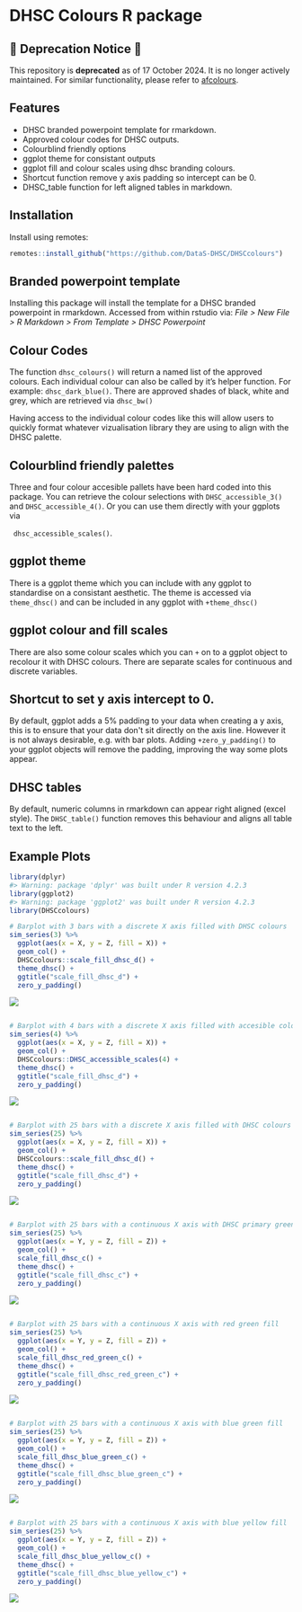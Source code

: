 
<!-- README.md is generated from README.Rmd. Please edit that file -->

# DHSC Colours R package

## 🚨 Deprecation Notice 🚨

This repository is **deprecated** as of 17 October 2024. It is no longer
actively maintained. For similar functionality, please refer to
[afcolours](https://github.com/best-practice-and-impact/afcolours).

## Features

- DHSC branded powerpoint template for rmarkdown.
- Approved colour codes for DHSC outputs.
- Colourblind friendly options
- ggplot theme for consistant outputs
- ggplot fill and colour scales using dhsc branding colours.
- Shortcut function remove y axis padding so intercept can be 0.
- DHSC_table function for left aligned tables in markdown.

## Installation

Install using remotes:

``` r
remotes::install_github("https://github.com/DataS-DHSC/DHSCcolours")
```

## Branded powerpoint template

Installing this package will install the template for a DHSC branded
powerpoint in rmarkdown. Accessed from within rstudio via: *File \> New
File \> R Markdown \> From Template \> DHSC Powerpoint*

## Colour Codes

The function `dhsc_colours()` will return a named list of the approved
colours. Each individual colour can also be called by it’s helper
function. For example: `dhsc_dark_blue()`. There are approved shades of
black, white and grey, which are retrieved via `dhsc_bw()`

Having access to the individual colour codes like this will allow users
to quickly format whatever vizualisation library they are using to align
with the DHSC palette.

## Colourblind friendly palettes

Three and four colour accesible pallets have been hard coded into this
package. You can retrieve the colour selections with
`DHSC_accessible_3()` and `DHSC_accessible_4()`. Or you can use them
directly with your ggplots via

``` dhsc_accessible_scales()```.

## ggplot theme

There is a ggplot theme which you can include with any ggplot to standardise on a 
consistant aesthetic. The theme is accessed via ```theme_dhsc()``` and can be
included in any ggplot with ```+theme_dhsc()```

## ggplot colour and fill scales

There are also some colour scales which you can ```+``` on to a ggplot object 
to recolour it with DHSC colours. There are separate scales for continuous and discrete variables.

## Shortcut to set y axis intercept to 0. 

By default, ggplot adds a 5% padding to your data when creating a y axis, this is
to ensure that your data don't sit directly on the axis line. However it is not
always desirable, e.g. with bar plots. Adding ```+zero_y_padding()``` to your
ggplot objects will remove the padding, improving the way some plots appear. 

## DHSC tables

By default, numeric columns in rmarkdown can appear right aligned (excel style).
The ```DHSC_table()``` function removes this behaviour and aligns all table text
to the left.

## Example Plots


```r
library(dplyr)
#> Warning: package 'dplyr' was built under R version 4.2.3
library(ggplot2)
#> Warning: package 'ggplot2' was built under R version 4.2.3
library(DHSCcolours)

# Barplot with 3 bars with a discrete X axis filled with DHSC colours
sim_series(3) %>%
  ggplot(aes(x = X, y = Z, fill = X)) +
  geom_col() +
  DHSCcolours::scale_fill_dhsc_d() +
  theme_dhsc() +
  ggtitle("scale_fill_dhsc_d") +
  zero_y_padding()
```

![](tools/README-examples-1.png)<!-- -->

``` r

# Barplot with 4 bars with a discrete X axis filled with accesible colours
sim_series(4) %>%
  ggplot(aes(x = X, y = Z, fill = X)) +
  geom_col() +
  DHSCcolours::DHSC_accessible_scales(4) +
  theme_dhsc() +
  ggtitle("scale_fill_dhsc_d") +
  zero_y_padding()
```

![](tools/README-examples-2.png)<!-- -->

``` r

# Barplot with 25 bars with a discrete X axis filled with DHSC colours
sim_series(25) %>%
  ggplot(aes(x = X, y = Z, fill = X)) +
  geom_col() +
  DHSCcolours::scale_fill_dhsc_d() +
  theme_dhsc() +
  ggtitle("scale_fill_dhsc_d") +
  zero_y_padding()
```

![](tools/README-examples-3.png)<!-- -->

``` r

# Barplot with 25 bars with a continuous X axis with DHSC primary green - purple fill
sim_series(25) %>%
  ggplot(aes(x = Y, y = Z, fill = Z)) +
  geom_col() +
  scale_fill_dhsc_c() +
  theme_dhsc() +
  ggtitle("scale_fill_dhsc_c") +
  zero_y_padding()
```

![](tools/README-examples-4.png)<!-- -->

``` r

# Barplot with 25 bars with a continuous X axis with red green fill
sim_series(25) %>%
  ggplot(aes(x = Y, y = Z, fill = Z)) +
  geom_col() +
  scale_fill_dhsc_red_green_c() +
  theme_dhsc() +
  ggtitle("scale_fill_dhsc_red_green_c") +
  zero_y_padding()
```

![](tools/README-examples-5.png)<!-- -->

``` r

# Barplot with 25 bars with a continuous X axis with blue green fill
sim_series(25) %>%
  ggplot(aes(x = Y, y = Z, fill = Z)) +
  geom_col() +
  scale_fill_dhsc_blue_green_c() +
  theme_dhsc() +
  ggtitle("scale_fill_dhsc_blue_green_c") +
  zero_y_padding()
```

![](tools/README-examples-6.png)<!-- -->

``` r

# Barplot with 25 bars with a continuous X axis with blue yellow fill
sim_series(25) %>%
  ggplot(aes(x = Y, y = Z, fill = Z)) +
  geom_col() +
  scale_fill_dhsc_blue_yellow_c() +
  theme_dhsc() +
  ggtitle("scale_fill_dhsc_blue_yellow_c") +
  zero_y_padding()
```

![](tools/README-examples-7.png)<!-- -->
